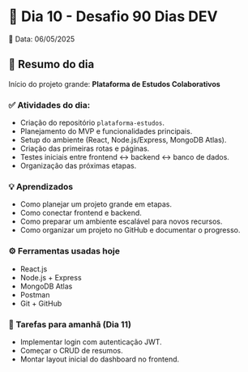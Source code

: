 # 📒 Dia 10 - Desafio 90 Dias DEV

📅 Data: 06/05/2025

## 📌 Resumo do dia
Início do projeto grande: **Plataforma de Estudos Colaborativos**

### ✅ Atividades do dia:
- Criação do repositório `plataforma-estudos`.
- Planejamento do MVP e funcionalidades principais.
- Setup do ambiente (React, Node.js/Express, MongoDB Atlas).
- Criação das primeiras rotas e páginas.
- Testes iniciais entre frontend ↔ backend ↔ banco de dados.
- Organização das próximas etapas.

### 💡 Aprendizados
- Como planejar um projeto grande em etapas.
- Como conectar frontend e backend.
- Como preparar um ambiente escalável para novos recursos.
- Como organizar um projeto no GitHub e documentar o progresso.

### ⚙️ Ferramentas usadas hoje
- React.js
- Node.js + Express
- MongoDB Atlas
- Postman
- Git + GitHub

### 📝 Tarefas para amanhã (Dia 11)
- Implementar login com autenticação JWT.
- Começar o CRUD de resumos.
- Montar layout inicial do dashboard no frontend.
